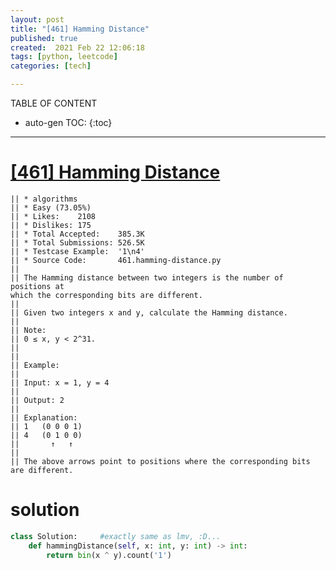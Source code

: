 ```yaml
---
layout: post
title: "[461] Hamming Distance"
published: true
created:  2021 Feb 22 12:06:18
tags: [python, leetcode]
categories: [tech]

---
```


TABLE OF CONTENT

* auto-gen TOC:
{:toc}

- - -

# [[461] Hamming Distance](https://leetcode.com/problems/hamming-distance/description/)

    || * algorithms
    || * Easy (73.05%)
    || * Likes:    2108
    || * Dislikes: 175
    || * Total Accepted:    385.3K
    || * Total Submissions: 526.5K
    || * Testcase Example:  '1\n4'
    || * Source Code:       461.hamming-distance.py
    || 
    || The Hamming distance between two integers is the number of positions at
    which the corresponding bits are different.
    || 
    || Given two integers x and y, calculate the Hamming distance.
    || 
    || Note:
    || 0 ≤ x, y < 2^31.
    || 
    || 
    || Example:
    || 
    || Input: x = 1, y = 4
    || 
    || Output: 2
    || 
    || Explanation:
    || 1   (0 0 0 1)
    || 4   (0 1 0 0)
    || ⁠      ↑   ↑
    || 
    || The above arrows point to positions where the corresponding bits are different.

# solution

```python
class Solution:     #exactly same as lmv, :D...
    def hammingDistance(self, x: int, y: int) -> int:
        return bin(x ^ y).count('1')
```

